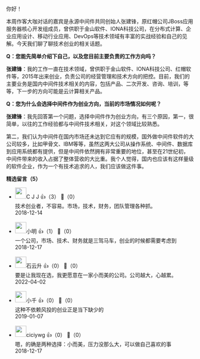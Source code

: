你好！

本周作客大咖对话的嘉宾是永源中间件共同创始人张建锋，原红帽公司JBoss应用服务器核心开发组成员，曾供职于金山软件、IONA科技公司，在分布式计算、企业应用设计、移动行业应用、DevOps等技术领域有丰富的实战经验和自己的见解。今天我们聊了聊技术创业的相关话题。

**Q：您能先简单介绍下自己，以及您目前主要负责的工作方向吗？**

**张建锋**：我的工作一直在技术领域，曾供职于金山软件、IONA科技公司、红帽软件等，2015年出来创业，负责公司的经营管理和技术方向的把控。目前，我们的主要业务是国内中间件技术相关的内容，包括产品、二次开发、咨询、培训，等等，下一步的方向可能是云计算相关产品。

**Q：您为什么会选择中间件作为创业方向，当前的市场情况如何呢？**

**张建锋**：我先回答第一个问题，选择中间件作为创业方向，有三个原因，第一，很简单，以往的工作经验都与中间件技术相关，对这个领域比较熟悉。

第二，我们认为中间件在国内市场还未达到它应有的规模，国外做中间件软件的大公司较多，比如甲骨文、IBM等等，虽然这两大公司从操作系统、中间件、数据库到应用系统都有提供，但是中间件依然拥有非常重要的地位，甚至在21世纪初，中间件带来的收入占据了整体营收的大比重。我个人觉得，国内也应该有这样量级的软件企业，作为一个有技术追求的人，我们应该做这件事。
<div><strong>精选留言（5）</strong></div><ul>
<li><img src="https://static001.geekbang.org/account/avatar/00/0f/4b/2f/186918b4.jpg" width="30px"><span>C J J</span> 👍（3） 💬（0）<div>技术创业者，不容易。市场，技术，财务，团队管理各种抓。</div>2018-12-14</li><br/><li><img src="https://static001.geekbang.org/account/avatar/00/10/d1/7d/7c881702.jpg" width="30px"><span>小明</span> 👍（1） 💬（0）<div>一个公司，市场、技术、财务就是三驾马车，创业的时候都需要考虑到</div>2018-12-17</li><br/><li><img src="https://static001.geekbang.org/account/avatar/00/0f/a0/c3/c5db35df.jpg" width="30px"><span>石云升</span> 👍（0） 💬（0）<div>要是让我现在选，我更愿意在一家小而美的公司。公司越大，心越累。</div>2022-04-02</li><br/><li><img src="http://thirdwx.qlogo.cn/mmopen/vi_32/Q0j4TwGTfTKPBiaSZVibZwoUEUcvbF4JCfOghmvPdUfbFHeDd2g5m6NbuzeN3S3b7KxZCA8FmtrH9N51Z5P177iaA/132" width="30px"><span>小千</span> 👍（0） 💬（0）<div>这种不依赖风投的创业正是当下缺少的</div>2019-01-07</li><br/><li><img src="https://static001.geekbang.org/account/avatar/00/0f/b1/fa/83034863.jpg" width="30px"><span>ciciywg</span> 👍（0） 💬（0）<div>嗯，的确是两种选择：小而美，压力没那么大，可以做自己喜欢的事</div>2018-12-17</li><br/>
</ul>